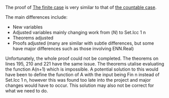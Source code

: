 The proof of [The finite case](https://github.com/AadamHaq/MA4N1-Theorem-Proving-with-Lean/blob/main/Project/Final%20Submission/Extensions/Lusin_Finite_Case.lean) is very similar to that of [the countable case](https://github.com/AadamHaq/MA4N1-Theorem-Proving-with-Lean/blob/main/Project/Final%20Submission/Lusin_Theorem_Countable.lean).

The main differences include:
- New variables
- Adjusted variables mainly changing work from $\mathbb(N)$ to Set.Icc 1 n
- Theorems adjusted
- Proofs adjusted (many are similar with subtle differences, but some have major differences such as those involving ENN.Real)

Unfortunately, the whole proof could not be completed. 
The theorems on lines 195, 210 and 221 have the same issue. The theorems utalise evaluating the function A(n+1) which is impossible. A potential solution to this would have been to define the function of A with the input being Fin n instead of Set.Icc 1 n, however this was found too late into the project and major changes would have to occur. This solution may also not be correct for what we need to do.
